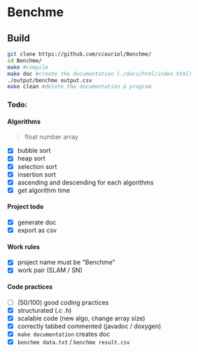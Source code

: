 # Benchme

## Build

```bash
git clone https://github.com/ccouriol/Benchme/
cd Benchme/
make #compile
make doc #create the documentation (./docs/html/index.html)
./output/benchme output.csv
make clean #delete the documentation & program
```

### Todo:

#### Algorithms

> float number array

- [x] bubble sort
- [x] heap sort
- [x] selection sort
- [x] insertion sort
- [x] ascending and descending for each algorithms
- [x] get algorithm time

#### Project todo

- [x] generate doc
- [x] export as csv

#### Work rules

- [x] project name must be "Benchme"
- [x] work pair (SLAM / SN)

#### Code practices

- [ ] (50/100) good coding practices
- [x] structurated (.c .h)
- [x] scalable code (new algo, change array size)
- [x] correctly tabbed commented (javadoc / doxygen)
- [x] `make documentation` creates doc
- [x] `benchme data.txt` / `benchme result.csv`
